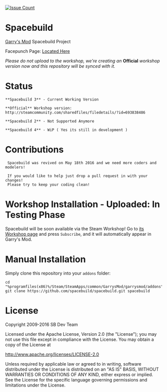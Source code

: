 [![Issue Count](https://codeclimate.com/github/spacebuild/spacebuild/badges/issue_count.svg)](https://codeclimate.com/github/spacebuild/spacebuild)

Spacebuild
==========

[Garry's Mod][garrysmod] Spacebuild Project

Facepunch Page: [Located Here][facepunch]

*Please do not upload to the workshop, we're creating an* **Official** *workshop version now and this repository will be synced with it.*


# Status

    **Spacebuild 3** - Current Working Version

    **Official** Workshop version: http://steamcommunity.com/sharedfiles/filedetails/?id=693838486

    **Spacebuild 2** - Not Supported Anymore

    **Spacebuild 4** - WiP ( Yes its still in development )


# Contributions

     Spacebuild was revived on May 18th 2016 and we need more coders and modelers!

     If you would like to help just drop a pull request in with your changes! 
     Please try to keep your coding clean!

# Workshop Installation - Uploaded: In Testing Phase

Spacebuild will be soon available via the Steam Workshop! Go to [its Workshop page][workshop] and press `Subscribe`, and it will automatically appear in Garry's Mod.

# Manual Installation

Simply clone this repository into your `addons` folder:

    cd "%programfiles(x86)%/Steam/SteamApps/common/GarrysMod/garrysmod/addons"
    git clone https://github.com/spacebuild/spacebuild.git spacebuild

# License

Copyright 2009-2016 SB Dev Team

Licensed under the Apache License, Version 2.0 (the "License"); you may not use this file except in compliance with the License. You may obtain a copy of the License at

http://www.apache.org/licenses/LICENSE-2.0

Unless required by applicable law or agreed to in writing, software distributed under the License is distributed on an "AS IS" BASIS, WITHOUT WARRANTIES OR CONDITIONS OF ANY KIND, either express or implied. See the License for the specific language governing permissions and limitations under the License.

[garrysmod]: <http://garrysmod.com/>
[workshop]: <http://steamcommunity.com/sharedfiles/filedetails/?id=693838486>
[facepunch]: <https://facepunch.com/showthread.php?t=1519499&p=50363396>
